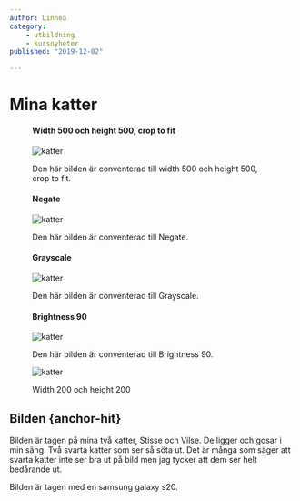 ```yaml
---
author: Linnea
category:
    - utbildning
    - kursnyheter
published: "2019-12-02"

---
```

Mina katter
==================================


<figure class="figure center">
    <h4>Width 500 och height 500, crop to fit</code></h4>
    <img src="image/cats.jpg?&w=500&h=500&crop-to-fit" alt="katter" class="max-width">
    <figcaption>
        <p>Den här bilden är conventerad till width 500 och height 500, crop to fit.</p>
    </figcaption>
</figure>




<figure class="figure center">
    <h4>Negate</code></h4>
    <img src="image/cats.jpg?&w=400&h=400&f=negate" alt="katter">
    <figcaption>
        <p>Den här bilden är conventerad till Negate.</p>
    </figcaption>
</figure>





<figure class="figure center">
    <h4>Grayscale</code></h4>
    <img src="image/cats.jpg?&w=400&h=400&f=grayscale" alt="katter">
    <figcaption>
        <p>Den här bilden är conventerad till Grayscale.</p>
    </figcaption>
</figure>






<figure class="figure center">
    <h4>Brightness 90</code></h4>
    <img src="image/cats.jpg?&w=800&h=500&&f=brightness,90" alt="katter">
    <figcaption>
        <p>Den här bilden är conventerad till Brightness 90.</p>
    </figcaption>
</figure>





<figure class="figure right">
    <img src="image/cats.jpg?&w=200&h=200" alt="katter">
    <figcaption>
        <p>Width 200 och height 200</p>
    </figcaption>
</figure>





Bilden {anchor-hit}
-----------------------------------
Bilden är tagen på mina två katter, Stisse och Vilse. De ligger och gosar i min säng. Två svarta katter som ser så söta ut. Det är många som säger att svarta katter inte ser bra ut på bild men jag tycker att dem ser helt bedårande ut.

Bilden är tagen med en samsung galaxy s20.
